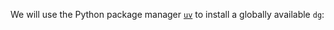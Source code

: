 We will use the Python package manager [`uv`](https://docs.astral.sh/uv/) to install a globally available `dg`:

<CliInvocationExample contents="brew install uv" />